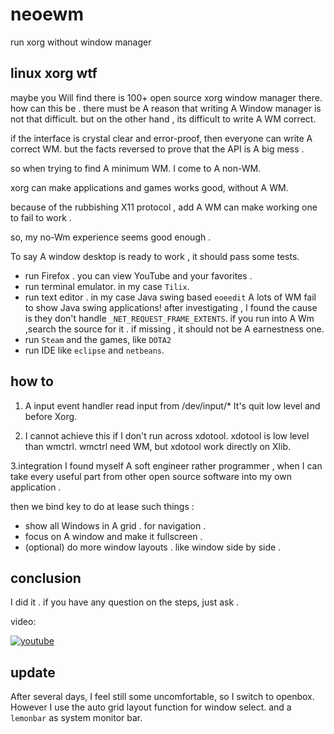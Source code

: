 # neoewm
run xorg without window manager


## linux xorg wtf
maybe you Will find there is 100+ open source xorg window manager there.
how can this be . there must be A reason that writing A Window manager is not that difficult.
but on the other hand , its difficult to write A WM correct.

if the interface is crystal clear and error-proof, then everyone can write A correct WM.
but the facts reversed to prove that the API is A big mess .

so when trying to find A minimum WM. I come to A non-WM.

xorg can make applications and games works good, without A WM.

because of the rubbishing X11 protocol , add A WM can make working one to fail to work .

so, my no-Wm experience seems good enough .

To say A window desktop is ready to work , it should pass some tests.

* run Firefox . you can view YouTube and your favorites .
* run terminal emulator. in my case `Tilix`.
* run text editor . in my case Java swing based `eoeedit`
	A lots of WM fail to show Java swing applications! after investigating , I found the cause is they don't handle `_NET_REQUEST_FRAME_EXTENTS`.
	if you run into A Wm ,search the source for it . if missing , it should not be A earnestness one.
* run `Steam` and the games, like `DOTA2`
* run IDE like `eclipse` and `netbeans`.


## how to 
1. A input event handler read input from /dev/input/*
It's quit low level and before Xorg.

2. I cannot achieve this if I don't run across xdotool.
xdotool is low level than wmctrl.
wmctrl need WM, but xdotool work directly on Xlib.

3.integration 
I found myself A soft engineer rather programmer , when I can take every useful part from other open source software into my own application .

then we bind key to do at lease such things :
* show all Windows in A grid . for navigation .
* focus on A window and make it fullscreen .
* (optional) do more window layouts . like window side by side .


## conclusion 
I did it . 
if you have any question on the steps, just ask .

video:

[![youtube](https://img.youtube.com/vi/RhF2zd0oMYs/0.jpg)](https://youtu.be/RhF2zd0oMYs)


## update
After several days, I feel still some uncomfortable, so I switch to openbox. However I use the auto grid layout function for window select. and a `lemonbar` as system monitor bar.









